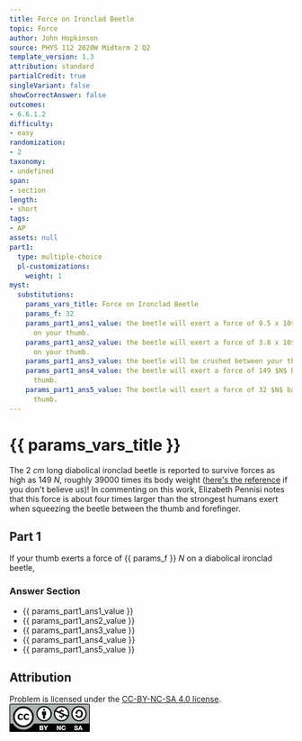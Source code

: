 ```yaml
---
title: Force on Ironclad Beetle
topic: Force
author: John Hopkinson
source: PHYS 112 2020W Midterm 2 Q2
template_version: 1.3
attribution: standard
partialCredit: true
singleVariant: false
showCorrectAnswer: false
outcomes:
- 6.6.1.2
difficulty:
- easy
randomization:
- 2
taxonomy:
- undefined
span:
- section
length:
- short
tags:
- AP
assets: null
part1:
  type: multiple-choice
  pl-customizations:
    weight: 1
myst:
  substitutions:
    params_vars_title: Force on Ironclad Beetle
    params_f: 32
    params_part1_ans1_value: the beetle will exert a force of 9.5 x 10$^{-4}$ $N$
      on your thumb.
    params_part1_ans2_value: the beetle will exert a force of 3.8 x 10$^{-3}$ $N$
      on your thumb.
    params_part1_ans3_value: the beetle will be crushed between your thumb and forefinger.
    params_part1_ans4_value: the beetle will exert a force of 149 $N$ back on your
      thumb.
    params_part1_ans5_value: The beetle will exert a force of 32 $N$ back on your
      thumb.
---
```

# {{ params_vars_title }}
The 2 $cm$ long diabolical ironclad beetle is reported to survive forces as high as 149 $N$, roughly 39000 times its body weight ([here's the reference](https://www.nature.com/articles/s41586-020-2813-8) if you don't believe us)!
In commenting on this work, Elizabeth Pennisi notes that this force is about four times larger than the strongest humans exert when squeezing the beetle between the thumb and forefinger.

## Part 1

If your thumb exerts a force of {{ params_f }} $N$ on a diabolical ironclad beetle,

### Answer Section

- {{ params_part1_ans1_value }}
- {{ params_part1_ans2_value }}
- {{ params_part1_ans3_value }}
- {{ params_part1_ans4_value }}
- {{ params_part1_ans5_value }}

## Attribution

Problem is licensed under the [CC-BY-NC-SA 4.0 license](https://creativecommons.org/licenses/by-nc-sa/4.0/).<br> ![The Creative Commons 4.0 license requiring attribution-BY, non-commercial-NC, and share-alike-SA license.](https://raw.githubusercontent.com/firasm/bits/master/by-nc-sa.png)